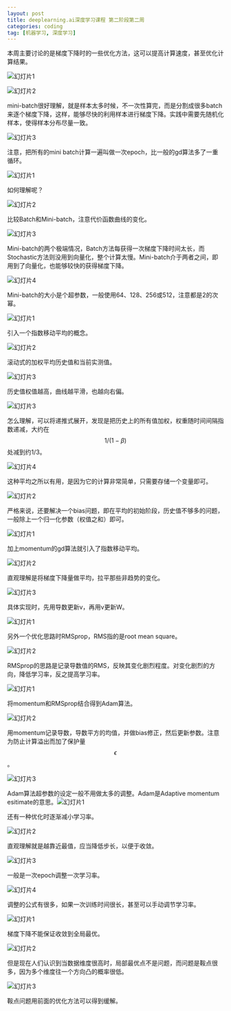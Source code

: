 ```yaml
---
layout: post
title: deeplearning.ai深度学习课程 第二阶段第二周
categories: coding
tag: [机器学习, 深度学习]
---
```


本周主要讨论的是梯度下降时的一些优化方法，这可以提高计算速度，甚至优化计算结果。<!-- more -->

![幻灯片1](\img\deeplearning-ai-coursera\C2W2L01\幻灯片1.JPG)

![幻灯片2](\img\deeplearning-ai-coursera\C2W2L01\幻灯片2.JPG)

mini-batch很好理解，就是样本太多时候，不一次性算完，而是分割成很多batch来逐个梯度下降，这样，能够尽快的利用样本进行梯度下降。实践中需要先随机化样本，使得样本分布尽量一致。

![幻灯片3](\img\deeplearning-ai-coursera\C2W2L01\幻灯片3.JPG)

注意，把所有的mini batch计算一遍叫做一次epoch，比一般的gd算法多了一重循环。

![幻灯片1](\img\deeplearning-ai-coursera\C2W2L02\幻灯片1.JPG)

如何理解呢？

![幻灯片2](\img\deeplearning-ai-coursera\C2W2L02\幻灯片2.JPG)



比较Batch和Mini-batch，注意代价函数曲线的变化。

![幻灯片3](\img\deeplearning-ai-coursera\C2W2L02\幻灯片3.JPG)

Mini-batch的两个极端情况，Batch方法每获得一次梯度下降时间太长，而Stochastic方法则没用到向量化，整个计算太慢。Mini-batch介于两者之间，即用到了向量化，也能够较快的获得梯度下降。

![幻灯片4](\img\deeplearning-ai-coursera\C2W2L02\幻灯片4.JPG)

Mini-batch的大小是个超参数，一般使用64、128、256或512，注意都是2的次幂。

![幻灯片1](\img\deeplearning-ai-coursera\c2w2l03\幻灯片1.JPG)

引入一个指数移动平均的概念。

![幻灯片2](\img\deeplearning-ai-coursera\c2w2l03\幻灯片2.JPG)

滚动式的加权平均历史值和当前实测值。

![幻灯片3](\img\deeplearning-ai-coursera\c2w2l03\幻灯片3.JPG)

历史值权值越高，曲线越平滑，也越向右偏。

![幻灯片3](\img\deeplearning-ai-coursera\C2W2L03b\幻灯片3.JPG)

怎么理解，可以将递推式展开，发现是把历史上的所有值加权，权重随时间间隔指数递减，大约在$$1/(1-\beta)$$处减到约1/3。

![幻灯片4](\img\deeplearning-ai-coursera\C2W2L03b\幻灯片4.JPG)

这种平均之所以有用，是因为它的计算非常简单，只需要存储一个变量即可。

![幻灯片2](\img\deeplearning-ai-coursera\C2W2L04\幻灯片2.JPG)

严格来说，还要解决一个bias问题，即在平均的初始阶段，历史值不够多的问题，一般除上一个归一化参数（权值之和）即可。

![幻灯片1](\img\deeplearning-ai-coursera\C2W2L05\幻灯片1.JPG)

加上momentum的gd算法就引入了指数移动平均。

![幻灯片2](\img\deeplearning-ai-coursera\C2W2L05\幻灯片2.JPG)

直观理解是将梯度下降量做平均，拉平那些非趋势的变化。

![幻灯片3](\img\deeplearning-ai-coursera\C2W2L05\幻灯片3.JPG)

具体实现时，先用导数更新v，再用v更新W。

![幻灯片1](\img\deeplearning-ai-coursera\C2W2L06\幻灯片1.JPG)

另外一个优化思路时RMSprop，RMS指的是root mean square。

![幻灯片2](\img\deeplearning-ai-coursera\C2W2L06\幻灯片2.JPG)



RMSprop的思路是记录导数值的RMS，反映其变化剧烈程度。对变化剧烈的方向，降低学习率，反之提高学习率。

![幻灯片1](\img\deeplearning-ai-coursera\C2W2L07\幻灯片1.JPG)

将momentum和RMSprop结合得到Adam算法。

![幻灯片2](\img\deeplearning-ai-coursera\C2W2L07\幻灯片2.JPG)

用momentum记录导数，导数平方的均值，并做bias修正，然后更新参数。注意为防止计算溢出而加了保护量$$\epsilon$$。

![幻灯片3](\img\deeplearning-ai-coursera\C2W2L07\幻灯片3.JPG)

Adam算法超参数的设定一般不用做太多的调整。Adam是Adaptive momentum esitimate的意思。![幻灯片1](\img\deeplearning-ai-coursera\C2W2L08\幻灯片1.JPG)

还有一种优化时逐渐减小学习率。

![幻灯片2](\img\deeplearning-ai-coursera\C2W2L08\幻灯片2.JPG)

直观理解就是越靠近最值，应当降低步长，以便于收敛。

![幻灯片3](\img\deeplearning-ai-coursera\C2W2L08\幻灯片3.JPG)

一般是一次epoch调整一次学习率。

![幻灯片4](\img\deeplearning-ai-coursera\C2W2L08\幻灯片4.JPG)

调整的公式有很多，如果一次训练时间很长，甚至可以手动调节学习率。

![幻灯片1](\img\deeplearning-ai-coursera\C2W2L09\幻灯片1.JPG)

梯度下降不能保证收敛到全局最优。

![幻灯片2](\img\deeplearning-ai-coursera\C2W2L09\幻灯片2.JPG)

但是现在人们认识到当数据维度很高时，局部最优点不是问题，而问题是鞍点很多，因为多个维度往一个方向凸的概率很低。

![幻灯片3](\img\deeplearning-ai-coursera\C2W2L09\幻灯片3.JPG)

鞍点问题用前面的优化方法可以得到缓解。



